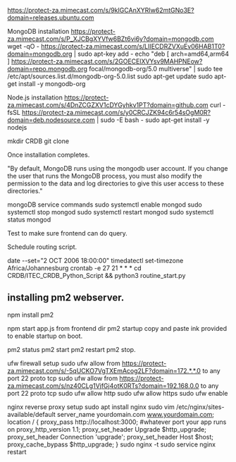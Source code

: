 https://protect-za.mimecast.com/s/9kIGCAnXYRIw62mtGNo3E?domain=releases.ubuntu.com

MongoDB installation
https://protect-za.mimecast.com/s/P_XJCBgXYVfw6BZt6vi6y?domain=mongodb.com
wget -qO - https://protect-za.mimecast.com/s/LIIECDRZVXuEv06HAB1T0?domain=mongodb.org | sudo apt-key add -
echo "deb [ arch=amd64,arm64 ] https://protect-za.mimecast.com/s/2GOECElXVYsv9MAHPNEow?domain=repo.mongodb.org focal/mongodb-org/5.0 multiverse" | sudo tee /etc/apt/sources.list.d/mongodb-org-5.0.list
sudo apt-get update
sudo apt-get install -y mongodb-org


Node.js installation
https://protect-za.mimecast.com/s/4DnZCGZXV1cDYGyhkv1PT?domain=github.com
curl -fsSL https://protect-za.mimecast.com/s/y0CRCJZK94c6r54sOgM0R?domain=deb.nodesource.com | sudo -E bash -
sudo apt-get install -y nodejs

mkdir CRDB
git clone

Once installation completes.

"By default, MongoDB runs using the mongodb user account. If you change the user that runs the MongoDB process, you must also modify the permission to the data and log directories to give this user access to these directories."

mongoDB service commands
sudo systemctl enable mongod
sudo systemctl stop mongod
sudo systemctl restart mongod
sudo systemctl status mongod

Test to make sure frontend can do query.

Schedule routing script.

date --set="2 OCT 2006 18:00:00"
timedatectl set-timezone Africa/Johannesburg
crontab -e
27 21 * * * cd CRDB/ITEC_CRDB_Python_Script && python3 routine_start.py


## installing pm2 webserver.
npm install pm2

npm start app.js from frontend dir
pm2 startup
copy and paste ink provided to enable startup on boot.

pm2 status
pm2 start
pm2 restart
pm2 stop.

ufw firewall setup
sudo ufw allow from https://protect-za.mimecast.com/s/-5qUCKO7VgTXEmAcog2LF?domain=172.*.*.0 to any port 22 proto tcp
sudo ufw allow from https://protect-za.mimecast.com/s/nz40CLg1VjfGj4otK0RTs?domain=192.168.0.0 to any port 22 proto tcp
sudo ufw allow http
sudo ufw allow https
sudo ufw enable

nginx reverse proxy setup
sudo apt install nginx
sudo vim /etc/nginx/sites-available/default
server_name yourdomain.com www.yourdomain.com;
location / {
        proxy_pass http://localhost:3000; #whatever port your app runs on
        proxy_http_version 1.1;
        proxy_set_header Upgrade $http_upgrade;
        proxy_set_header Connection 'upgrade';
        proxy_set_header Host $host;
        proxy_cache_bypass $http_upgrade;
    }
sudo nginx -t
sudo service nginx restart
